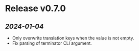 # Release v0.7.0

## *2024-01-04*
- Only overwrite translation keys when the value is not empty.
- Fix parsing of terminator CLI argument.
